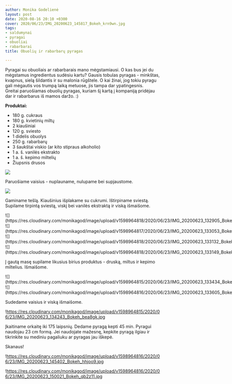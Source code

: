 ```yaml
---
author: Monika Godelienė
layout: post
date: 2020-08-16 20:10 +0300
cover: 2020/06/23/IMG_20200623_145817_Bokeh_krn9wn.jpg
tags:
- saldumynai
- pyragai
- obuoliai
- rabarbarai
title: Obuolių ir rabarbarų pyragas

---
```

Pyragai su obuoliais ar rabarbarais mano mėgstamiausi. O kas bus jei du mėgstamus ingredientus sudėsiu kartu? Gausis tobulas pyragas - minkštas, kvapnus, sielą šildantis ir su malonia rūgštele. O kai žinai, jog tokiu pyragu gali mėgautis vos trumpą laiką metuose, jis tampa dar ypatingesnis.  
Greitai paruošiamas obuolių pyragas, kuriam šį kartą į kompaniją pridėjau dar ir rabarbarus iš mamos daržo. :)

**Produktai:**

* 180 g. cukraus
* 180 g. kvietinių miltų
* 2 kiaušiniai
* 120 g. sviesto
* 1 didelis obuolys
* 250 g. rabarbarų
* 3 šaukštai viskio (ar kito stipraus alkoholio)
* 1 a. š. vanilės ekstrakto
* 1 a. š. kepimo miltelių
* Žiupsnis drusos

![](https://res.cloudinary.com/monikagod/image/upload/v1598964817/2020/06/23/IMG_20200623_131805_Bokeh_czur3v.jpg)

Paruošiame vaisius - nuplauname, nulupame bei supjaustome.

![](https://res.cloudinary.com/monikagod/image/upload/v1598964817/2020/06/23/IMG_20200623_132713_Bokeh_wdcikw.jpg)

Gaminame tešlą. Kiaušinius išplakame su cukrumi. Ištirpiname sviestą. Supilame tirpintą sviestą, viskį bei vanilės ekstraktą ir viską išmaišome.

<div class="row">
<div class="six columns" markdown="1">
![](https://res.cloudinary.com/monikagod/image/upload/v1598964818/2020/06/23/IMG_20200623_132905_Bokeh_ymjvaq.jpg) 
</div>
<div class="six columns" markdown="1">
![](https://res.cloudinary.com/monikagod/image/upload/v1598964817/2020/06/23/IMG_20200623_133053_Bokeh_xlrf3s.jpg)
</div>
</div>

<div class="row">
<div class="six columns" markdown="1">
![](https://res.cloudinary.com/monikagod/image/upload/v1598964818/2020/06/23/IMG_20200623_133132_Bokeh_yf9zd5.jpg)
</div>
<div class="six columns" markdown="1">
![](https://res.cloudinary.com/monikagod/image/upload/v1598964818/2020/06/23/IMG_20200623_133149_Bokeh_kfenix.jpg)
</div>
</div>  

Į gautą masę supilame likusius birius produktus - druską, miltus ir kepimo miltelius. Išmaišome.

<div class="row">
<div class="six columns" markdown="1">
![]
(https://res.cloudinary.com/monikagod/image/upload/v1598964815/2020/06/23/IMG_20200623_133434_Bokeh_o6rgbv.jpg)
</div>
<div class="six columns" markdown="1">
![]
(https://res.cloudinary.com/monikagod/image/upload/v1598964816/2020/06/23/IMG_20200623_133605_Bokeh_jzhvmz.jpg)
</div>
</div>

Sudedame vaisius ir viską išmaišome.

!https://res.cloudinary.com/monikagod/image/upload/v1598964815/2020/06/23/IMG_20200623_134243_Bokeh_bea8gk.jpg

Įkaitiname orkaitę iki 175 laipsnių. Dedame pyragą kepti 45 min. Pyragui naudojau 23 cm formą. Jei naudojate mažesnę, kepkite pyragą ilgiau ir tikrinkite su mediniu pagaliuku ar pyragas jau iškepė.

Skanaus!

!https://res.cloudinary.com/monikagod/image/upload/v1598964816/2020/06/23/IMG_20200623_145402_Bokeh_hhjoo9.jpg

!https://res.cloudinary.com/monikagod/image/upload/v1598964816/2020/06/23/IMG_20200623_150021_Bokeh_qb2z11.jpg